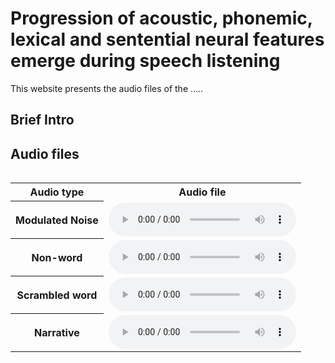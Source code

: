# Progression of acoustic, phonemic, lexical and sentential neural features emerge during speech listening

This website presents the audio files of the .....

## Brief Intro


## Audio files
<div style="overflow-x: auto;" class="figure">
    <table class="audioTable">
        <tr>
<!--             <th rowspan="2">Audio</th> -->
            <th colspan="2">Audio type</th>
            <th colspan="2">Audio file</th>
<!--             <th rowspan="2">Audio</th> -->
        <tr>
            <th colspan="2">Modulated Noise</th>
            <td><audio controls="controls"><source src="ASN_M01.mp3"></audio></td>
        </tr>
        <tr>
            <th colspan="2">Non-word</th>
            <td><audio controls="controls"><source src="PH_M01.mp3"></audio></td>
        </tr>
        <tr>
            <th colspan="2">Scrambled word</th>
            <td><audio controls="controls"><source src="ASM_M01.mp3"></audio></td>
        </tr>
        <tr>
            <th colspan="2">Narrative</th>
            <td><audio controls="controls"><source src="AS_M01.mp3"></audio></td>
        </tr>
    </table>
</div>

